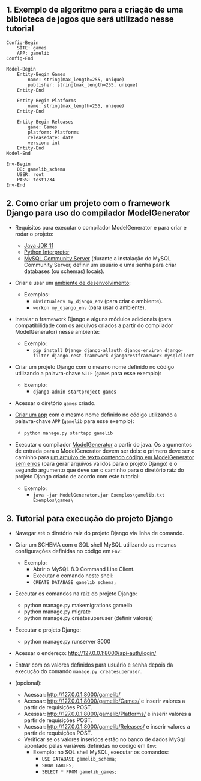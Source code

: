 ## 1. Exemplo de algoritmo para a criação de uma biblioteca de jogos que será utilizado nesse tutorial
```
Config-Begin
	SITE: games
	APP: gamelib
Config-End

Model-Begin	
	Entity-Begin Games
		name: string(max_length=255, unique)
		publisher: string(max_length=255, unique)
	Entity-End

	Entity-Begin Platforms
		name: string(max_length=255, unique)
	Entity-End

	Entity-Begin Releases
		game: Games
		platform: Platforms
		releasedate: date
		version: int
	Entity-End
Model-End

Env-Begin
	DB: gamelib_schema
	USER: root
	PASS: test1234
Env-End
```

## 2. Como criar um projeto com o framework Django para uso do compilador ModelGenerator

* Requisitos para executar o compilador ModelGenerator e para criar e rodar o projeto:
   * [Java JDK 11](https://www.oracle.com/java/technologies/javase-jdk11-downloads.html#license-lightbox)
   * [Python Interpreter](https://www.python.org/downloads/)
   * [MySQL Community Server](https://dev.mysql.com/downloads/mysql/) (durante a instalação do MySQL Community Server, definir um usuário e uma senha para criar databases (ou schemas) locais).
 
* Criar e usar um [ambiente de desenvolvimento](https://developer.mozilla.org/pt-BR/docs/Learn/Server-side/Django/development_environment#usando_django_em_um_ambiente_virtual_python):
  * Exemplos:
    * `mkvirtualenv my_django_env` (para criar o ambiente).
    * `workon my_django_env` (para usar o ambiente).

* Instalar o framework Django e alguns módulos adicionais (para compatibilidade com os arquivos criados a partir do compilador ModelGenerator) nesse ambiente:
  * Exemplo:
    * `pip install Django django-allauth django-environ django-filter django-rest-framework djangorestframework mysqlclient`

* Criar um projeto Django com o mesmo nome definido no código utilizando a palavra-chave `SITE` (`games` para esse exemplo):
  * Exemplo:
    * `django-admin startproject games`

* Acessar o diretório `games` criado.

* [Criar um app](https://docs.djangoproject.com/en/3.2/intro/tutorial01/#creating-the-polls-app) com o mesmo nome definido no código utilizando a palavra-chave `APP` (`gamelib` para esse exemplo):
    * `python manage.py startapp gamelib`

* Executar o compilador [ModelGenerator](https://github.com/rennesfreitassouza/Trabalho_CC2/blob/main/ModelGenerator.jar) a partir do java. Os argumentos de entrada para o ModelGenerator devem ser dois: o primero deve ser o caminho para [um arquivo de texto contendo código em ModelGenerator sem erros](https://github.com/rennesfreitassouza/Trabalho_CC2/blob/main/Exemplos/gamelib.txt) (para gerar arquivos válidos para o projeto Django) e o segundo argumento que deve ser o caminho para o diretório raiz do projeto Django criado de acordo com este tutorial:
   * Exemplo:
     * `java -jar ModelGenerator.jar Exemplos\gamelib.txt Exemplos\games\`

## 3. Tutorial para execução do projeto Django

- Navegar até o diretório raiz do projeto Django via linha de comando.

- Criar um SCHEMA com o SQL shell MySQL utilizando as mesmas configurações definidas no código em `Env`:
  - Exemplo:  
    - Abrir o MySQL 8.0 Command Line Client.
    - Executar o comando neste shell:
    - `CREATE DATABASE gamelib_schema;`

- Executar os comandos na raiz do projeto Django:
  - python manage.py makemigrations gamelib
  - python manage.py migrate
  - python manage.py createsuperuser (definir valores)

- Executar o projeto Django:
  - python manage.py runserver 8000
- Acessar o endereço: http://127.0.0.1:8000/api-auth/login/
- Entrar com os valores definidos para usuário e senha depois da execução do comando `manage.py createsuperuser`.
- (opcional):
  - Acessar: http://127.0.0.1:8000/gamelib/
  - Acessar: http://127.0.0.1:8000/gamelib/Games/ e inserir valores a partir de requisições POST.
  - Acessar: http://127.0.0.1:8000/gamelib/Platforms/ e inserir valores a partir de requisições POST.
  - Acessar: http://127.0.0.1:8000/gamelib/Releases/ e inserir valores a partir de requisições POST.
  - Verificar se os valores inseridos estão no banco de dados MySql apontado pelas variáveis definidas no código em `Env`:
    - Exemplo: no SQL shell MySQL, executar os comandos:
      - `USE DATABASE gamelib_schema;`
      - `SHOW TABLES;`
      - `SELECT * FROM gamelib_games;`

